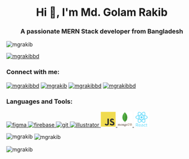 <h1 align="center">Hi 👋, I'm Md. Golam Rakib</h1>
<h3 align="center">A passionate MERN Stack developer from Bangladesh</h3>

<p align="left"> <img src="https://komarev.com/ghpvc/?username=mgrakib&label=Profile%20views&color=0e75b6&style=flat" alt="mgrakib" /> </p>

<p align="left"> <a href="https://twitter.com/mgrakibbd" target="blank"><img src="https://img.shields.io/twitter/follow/mgrakibbd?logo=twitter&style=for-the-badge" alt="mgrakibbd" /></a> </p>

<h3 align="left">Connect with me:</h3>
<p align="left">
<a href="https://twitter.com/mgrakibbd" target="blank"><img align="center" src="https://raw.githubusercontent.com/rahuldkjain/github-profile-readme-generator/master/src/images/icons/Social/twitter.svg" alt="mgrakibbd" height="30" width="40" /></a>
<a href="https://linkedin.com/in/mgrakib" target="blank"><img align="center" src="https://raw.githubusercontent.com/rahuldkjain/github-profile-readme-generator/master/src/images/icons/Social/linked-in-alt.svg" alt="mgrakib" height="30" width="40" /></a>
<a href="https://fb.com/mgrakibbd" target="blank"><img align="center" src="https://raw.githubusercontent.com/rahuldkjain/github-profile-readme-generator/master/src/images/icons/Social/facebook.svg" alt="mgrakibbd" height="30" width="40" /></a>
<a href="https://instagram.com/mgrakibbd" target="blank"><img align="center" src="https://raw.githubusercontent.com/rahuldkjain/github-profile-readme-generator/master/src/images/icons/Social/instagram.svg" alt="mgrakibbd" height="30" width="40" /></a>
</p>

<h3 align="left">Languages and Tools:</h3>
<p align="left"> <a href="https://www.figma.com/" target="_blank" rel="noreferrer"> <img src="https://www.vectorlogo.zone/logos/figma/figma-icon.svg" alt="figma" width="40" height="40"/> </a> <a href="https://firebase.google.com/" target="_blank" rel="noreferrer"> <img src="https://www.vectorlogo.zone/logos/firebase/firebase-icon.svg" alt="firebase" width="40" height="40"/> </a> <a href="https://git-scm.com/" target="_blank" rel="noreferrer"> <img src="https://www.vectorlogo.zone/logos/git-scm/git-scm-icon.svg" alt="git" width="40" height="40"/> </a> <a href="https://www.adobe.com/in/products/illustrator.html" target="_blank" rel="noreferrer"> <img src="https://www.vectorlogo.zone/logos/adobe_illustrator/adobe_illustrator-icon.svg" alt="illustrator" width="40" height="40"/> </a> <a href="https://developer.mozilla.org/en-US/docs/Web/JavaScript" target="_blank" rel="noreferrer"> <img src="https://raw.githubusercontent.com/devicons/devicon/master/icons/javascript/javascript-original.svg" alt="javascript" width="40" height="40"/> </a> <a href="https://www.mongodb.com/" target="_blank" rel="noreferrer"> <img src="https://raw.githubusercontent.com/devicons/devicon/master/icons/mongodb/mongodb-original-wordmark.svg" alt="mongodb" width="40" height="40"/> </a> <a href="https://reactjs.org/" target="_blank" rel="noreferrer"> <img src="https://raw.githubusercontent.com/devicons/devicon/master/icons/react/react-original-wordmark.svg" alt="react" width="40" height="40"/> </a> </p>

<p><img align="left" src="https://github-readme-stats.vercel.app/api/top-langs?username=mgrakib&show_icons=true&locale=en&layout=compact" alt="mgrakib" /></p>

<p>&nbsp;<img align="center" src="https://github-readme-stats.vercel.app/api?username=mgrakib&show_icons=true&locale=en" alt="mgrakib" /></p>

<p><img align="center" src="https://github-readme-streak-stats.herokuapp.com/?user=mgrakib&" alt="mgrakib" /></p>
